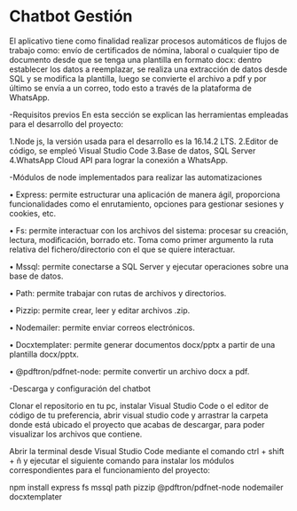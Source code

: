 # Chatbot Gestión

El aplicativo tiene como finalidad realizar procesos automáticos de flujos de trabajo como: envío de certificados de nómina, laboral o cualquier tipo de documento desde que se tenga una plantilla en formato docx: dentro establecer los datos a reemplazar, se realiza una extracción de datos desde SQL y se modifica la plantilla, luego se convierte el archivo a pdf y por último se envía a un correo, todo esto a través de la plataforma de WhatsApp.

-Requisitos previos En esta sección se explican las herramientas empleadas para el desarrollo del proyecto:

1.Node js, la versión usada para el desarrollo es la 16.14.2 LTS.
2.Editor de código, se empleó Visual Studio Code
3.Base de datos, SQL Server
4.WhatsApp Cloud API para lograr la conexión a WhatsApp.

-Módulos de node implementados para realizar las automatizaciones

• Express: permite estructurar una aplicación de manera ágil, proporciona funcionalidades como el enrutamiento, opciones para gestionar sesiones y cookies, etc.

• Fs: permite interactuar con los archivos del sistema: procesar su creación, lectura, modificación, borrado etc. Toma como primer argumento la ruta relativa del fichero/directorio con el que se quiere interactuar.

• Mssql: permite conectarse a SQL Server y ejecutar operaciones sobre una base de datos.

• Path: permite trabajar con rutas de archivos y directorios.

• Pizzip: permite crear, leer y editar archivos .zip.

• Nodemailer: permite enviar correos electrónicos.

• Docxtemplater: permite generar documentos docx/pptx a partir de una plantilla docx/pptx.

• @pdftron/pdfnet-node: permite convertir un archivo docx a pdf.

-Descarga y configuración del chatbot

Clonar el repositorio en tu pc, instalar Visual Studio Code o el editor de código de tu preferencia, abrir visual studio code y arrastrar la carpeta donde está ubicado el proyecto que acabas de descargar, para poder visualizar los archivos que contiene.

Abrir la terminal desde Visual Studio Code mediante el comando ctrl + shift + ñ y ejecutar el siguiente comando para instalar los módulos correspondientes para el funcionamiento del proyecto:

npm install express fs mssql path pizzip @pdftron/pdfnet-node nodemailer docxtemplater
